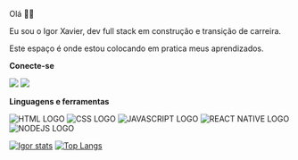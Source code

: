 Olá      🙋‍♂️              

Eu sou o Igor Xavier, dev full stack em construção e transição de carreira.

Este espaço é onde estou colocando em pratica meus aprendizados. 


<b> Conecte-se</b>

<a href="https://www.instagram.com/igor.castro07/"><img src="https://img.shields.io/badge/Instagram-E4405F?style=for-the-badge&logo=instagram&logoColor=white"/></a> 
<a href="https://www.linkedin.com/in/igor-castro-93345a17a/"><img src="https://img.shields.io/badge/LinkedIn-0077B5?style=for-the-badge&logo=linkedin&logoColor=white"/><a/>


<b> Linguagens e ferramentas </b>

<img src="https://img.shields.io/badge/HTML5-E34F26?style=for-the-badge&logo=html5&logoColor=white" alt="HTML LOGO"/> 
<img src="https://img.shields.io/badge/CSS3-1572B6?style=for-the-badge&logo=css3&logoColor=white" alt="CSS LOGO"/> 
<img src="https://img.shields.io/badge/JavaScript-F7DF1E?style=for-the-badge&logo=javascript&logoColor=black" alt="JAVASCRIPT LOGO"/> 
<img src="https://img.shields.io/badge/React_Native-20232A?style=for-the-badge&logo=react&logoColor=61DAFB" alt="REACT NATIVE LOGO"/> 
<img src="https://img.shields.io/badge/Node.js-43853D?style=for-the-badge&logo=node.js&logoColor=white" alt="NODEJS LOGO"/>



[![Igor stats](https://github-readme-stats.vercel.app/api?username=igorxavier16)](https://github.com/anuraghazra/github-readme-stats) 
[![Top Langs](https://github-readme-stats.vercel.app/api/top-langs/?username=igorxavier16)](https://github.com/anuraghazra/github-readme-stats)
